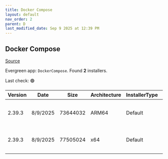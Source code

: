 ```yaml
---
title: Docker Compose
layout: default
nav_order: 2
parent: D
last_modified_date: Sep 9 2025 at 12:39 PM
---
```


## Docker Compose

[Source](https://github.com/docker/compose)

Evergreen app: `DockerCompose`. Found **2** installers.

Last check: 🟢

| Version | Date     | Size     | Architecture | InstallerType | Type | URI                                                                                                                                                                                              |
| ------- | -------- | -------- | ------------ | ------------- | ---- | ------------------------------------------------------------------------------------------------------------------------------------------------------------------------------------------------ |
| 2.39.3  | 8/9/2025 | 73644032 | ARM64        | Default       | exe  | [https://github.com/docker/compose/releases/download/v2.39.3/docker-compose-windows-aarch64.exe](https://github.com/docker/compose/releases/download/v2.39.3/docker-compose-windows-aarch64.exe) |
| 2.39.3  | 8/9/2025 | 77505024 | x64          | Default       | exe  | [https://github.com/docker/compose/releases/download/v2.39.3/docker-compose-windows-x86_64.exe](https://github.com/docker/compose/releases/download/v2.39.3/docker-compose-windows-x86_64.exe)   |
